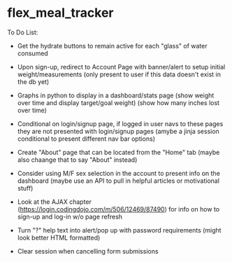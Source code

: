 # flex_meal_tracker


To Do List:

- Get the hydrate buttons to remain active for each "glass" of water consumed

- Upon sign-up, redirect to Account Page with banner/alert to setup initial weight/measurements (only present to user if this data doesn't exist in the db yet)

- Graphs in python to display in a dashboard/stats page
    (show weight over time and display target/goal weight)
    (show how many inches lost over time)

- Conditional on login/signup page, if logged in user navs to these pages they are not presented with login/signup pages (amybe a jinja session conditional to present different nav bar options)

- Create "About" page that can be located from the "Home" tab (maybe also chaange that to say "About" instead)

- Consider using M/F sex selection in the account to present info on the dashboard (maybe use an API to pull in helpful articles or motivational stuff)

- Look at the AJAX chapter (https://login.codingdojo.com/m/506/12469/87490) for info on how to sign-up and log-in w/o page refresh

- Turn "?" help text into alert/pop up with password requirements (might look better HTML formatted)

- Clear session when cancelling form submissions
